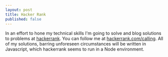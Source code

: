 ```yaml
---
layout: post
title: Hacker Rank
published: false
---
```


In an effort to hone my technical skills I'm going to solve and blog solutions to problems at [hackerrank](//hackerrank.com/). You can follow me at [hackerrank.com/calling](//hackerrank.com/calling). All of my solutions, barring unforeseen circumstances will be written in Javascript, which hackerrank seems to run in a Node environment.
